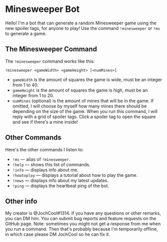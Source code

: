 # Minesweeper Bot
Hello! I'm a bot that can generate a random Minesweeper game using the new spoiler tags, for anyone to play! Use the command `!minesweeper` or `!ms` to generate a game.

## The Minesweeper Command
The `!minesweeper` command works like this:
```
!minesweeper <gameWidth> <gameHeight> [<numMines>]
```
* `gameWidth` is the amount of squares the game is wide, must be an integer from 1 to 40.
* `gameHeight` is the amount of squares the game is high, must be an integer from 1 to 20.
* `numMines` (optional) is the amount of mines that will be in the game. If omitted, I will choose by myself how many mines there should be depending on the size of the game.
When you run this command, I will reply with a grid of spoiler tags. Click a spoiler tag to open the square and see if there's a mine inside!

## Other Commands
Here's the other commands I listen to:
* `!ms` — alias of `!minesweeper`.
* `!help` — shows this list of commands.
* `!info` — displays info about me.
* `!howtoplay` — displays a tutorial about how to play the game.
* `!news` — displays info about my latest updates.
* `!ping` — displays the heartbeat ping of the bot.

## Other info
My creator is @JochCool#1314. If you have any questions or other remarks, you can DM him. You can submit bug reports and feature requests on the GitHub page.
Note: sometimes you might not get a response from me when you run a command. Then that's probably because I'm temporarily offline, in which case please DM JochCool so he can fix it.
